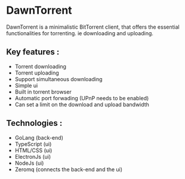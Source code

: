 # DawnTorrent

DawnTorrent is a minimalistic BitTorrent client, that offers the essential functionalities for torrenting. ie downloading and uploading.
## Key features :
  - Torrent downloading
  - Torrent uploading
  - Support simultaneous downloading
  - Simple ui
  - Built in torrent browser
  - Automatic port forwading (UPnP needs to be enabled)
  - Can set a limit on the download and upload bandwidth
  
  ## Technologies  :
   - GoLang (back-end)
   - TypeScript (ui)
   - HTML/CSS (ui)
   - ElectronJs (ui)
   - NodeJs (ui)
   - Zeromq (connects the back-end and the ui)
